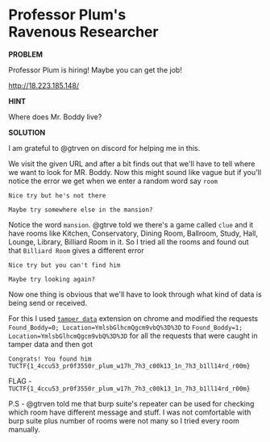 # Professor Plum's <br> Ravenous Researcher

__PROBLEM__

Professor Plum is hiring! Maybe you can get the job!

http://18.223.185.148/

__HINT__

Where does Mr. Boddy live?

__SOLUTION__

I am grateful to @gtrven on discord for helping me in this.

We visit the given URL and after a bit finds out that we'll have to tell where we want to look for MR. Boddy. Now this might sound like vague but if you'll notice the error we get when we enter a random word say `room`

```
Nice try but he's not there

Maybe try somewhere else in the mansion?
```

Notice the word `mansion`. @gtrve told we there's a game called `clue` and it have rooms like Kitchen, Conservatory, Dining Room, Ballroom, Study, Hall, Lounge, Library, Billiard Room in it. So I tried all the rooms and found out that `Billiard Room` gives a different error

```
Nice try but you can't find him

Maybe try looking again?
```

Now one thing is obvious that we'll have to look through what kind of data is being send or received.

For this I used [`tamper data`](https://chrome.google.com/webstore/detail/tamper-chrome-extension/hifhgpdkfodlpnlmlnmhchnkepplebkb?hl=en) extension on chrome and modified the requests `Found_Boddy=0; Location=YmlsbGlhcmQgcm9vbQ%3D%3D` to `Found_Boddy=1; Location=YmlsbGlhcmQgcm9vbQ%3D%3D` for all the requests that were caught in tamper data and then got

```
Congrats! You found him
TUCTF{1_4ccu53_pr0f3550r_plum_w17h_7h3_c00k13_1n_7h3_b1ll14rd_r00m}
```

FLAG - `TUCTF{1_4ccu53_pr0f3550r_plum_w17h_7h3_c00k13_1n_7h3_b1ll14rd_r00m}`

P.S -  @gtrven told me that burp suite's repeater can be used for checking which room have different message and stuff. I was not comfortable with burp suite plus number of rooms were not many so I tried every room manually.
